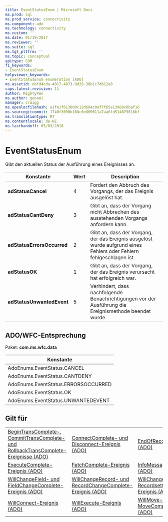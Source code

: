 ```yaml
---
title: EventStatusEnum | Microsoft Docs
ms.prod: sql
ms.prod_service: connectivity
ms.component: ado
ms.technology: connectivity
ms.custom: ''
ms.date: 01/19/2017
ms.reviewer: ''
ms.suite: sql
ms.tgt_pltfrm: ''
ms.topic: conceptual
apitype: COM
f1_keywords:
- EventStatusEnum
helpviewer_keywords:
- EventStatusEnum enumeration [ADO]
ms.assetid: ebfd4cda-4017-4873-9d28-38b1c7db12a8
caps.latest.revision: 11
author: MightyPen
ms.author: genemi
manager: craigg
ms.openlocfilehash: a1fa1f613008c12d684c0af7f65e13988c8baf16
ms.sourcegitcommit: 1740f3090b168c0e809611a7aa6fd514075616bf
ms.translationtype: MT
ms.contentlocale: de-DE
ms.lasthandoff: 05/03/2018
---
```

# <a name="eventstatusenum"></a>EventStatusEnum
Gibt den aktuellen Status der Ausführung eines Ereignisses an.  
  
|Konstante|Wert|Description|  
|--------------|-----------|-----------------|  
|**adStatusCancel**|4|Fordert den Abbruch des Vorgangs, der das Ereignis ausgelöst hat.|  
|**adStatusCantDeny**|3|Gibt an, dass der Vorgang nicht Abbrechen des ausstehenden Vorgangs anfordern kann.|  
|**adStatusErrorsOccurred**|2|Gibt an, dass der Vorgang, der das Ereignis ausgelöst wurde aufgrund eines Fehlers oder Fehlern fehlgeschlagen ist.|  
|**adStatusOK**|1|Gibt an, dass der Vorgang, der das Ereignis verursacht hat erfolgreich war.|  
|**adStatusUnwantedEvent**|5|Verhindert, dass nachfolgende Benachrichtigungen vor der Ausführung die Ereignismethode beendet wurde.|  
  
## <a name="adowfc-equivalent"></a>ADO/WFC-Entsprechung  
 Paket: **com.ms.wfc.data**  
  
|Konstante|  
|--------------|  
|AdoEnums.EventStatus.CANCEL|  
|AdoEnums.EventStatus.CANTDENY|  
|AdoEnums.EventStatus.ERRORSOCCURRED|  
|AdoEnums.EventStatus.OK|  
|AdoEnums.EventStatus.UNWANTEDEVENT|  
  
## <a name="applies-to"></a>Gilt für  
  
||||  
|-|-|-|  
|[BeginTransComplete-, CommitTransComplete- und RollbackTransComplete-Ereignisse (ADO)](../../../ado/reference/ado-api/begintranscomplete-committranscomplete-and-rollbacktranscomplete-events-ado.md)|[ConnectComplete- und Disconnect-Ereignis (ADO)](../../../ado/reference/ado-api/connectcomplete-and-disconnect-events-ado.md)|[EndOfRecordset-Ereignis (ADO)](../../../ado/reference/ado-api/endofrecordset-event-ado.md)|  
|[ExecuteComplete-Ereignis (ADO)](../../../ado/reference/ado-api/executecomplete-event-ado.md)|[FetchComplete-Ereignis (ADO)](../../../ado/reference/ado-api/fetchcomplete-event-ado.md)|[InfoMessage-Ereignis (ADO)](../../../ado/reference/ado-api/infomessage-event-ado.md)|  
|[WillChangeField- und FieldChangeComplete-Ereignis (ADO)](../../../ado/reference/ado-api/willchangefield-and-fieldchangecomplete-events-ado.md)|[WillChangeRecord- und RecordChangeComplete-Ereignis (ADO)](../../../ado/reference/ado-api/willchangerecord-and-recordchangecomplete-events-ado.md)|[WillChangeRecordset- und RecordsetChangeComplete-Ereignis (ADO)](../../../ado/reference/ado-api/willchangerecordset-and-recordsetchangecomplete-events-ado.md)|  
|[WillConnect-Ereignis (ADO)](../../../ado/reference/ado-api/willconnect-event-ado.md)|[WillExecute-Ereignis (ADO)](../../../ado/reference/ado-api/willexecute-event-ado.md)|[WillMove- und MoveComplete-Ereignis (ADO)](../../../ado/reference/ado-api/willmove-and-movecomplete-events-ado.md)|
